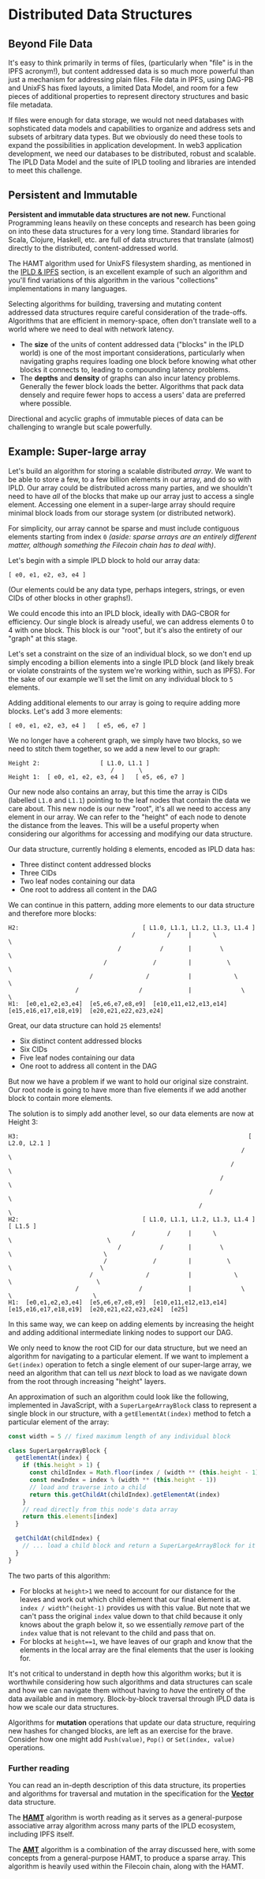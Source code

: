 # Distributed Data Structures

## Beyond File Data

It's easy to think primarily in terms of files, (particularly when "file" is in the IPFS acronym!), but content addressed data is so much more powerful than just a mechanism for addressing plain files. File data in IPFS, using DAG-PB and UnixFS has fixed layouts, a limited Data Model, and room for a few pieces of additional properties to represent directory structures and basic file metadata.

If files were enough for data storage, we would not need databases with sophsticated data models and capabilities to organize and address sets and subsets of arbitrary data types. But we obviously do need these tools to expand the possibilities in application development. In web3 application development, we need our databases to be distributed, robust and scalable. The IPLD Data Model and the suite of IPLD tooling and libraries are intended to meet this challenge.

## Persistent and Immutable

**Persistent and immutable data structures are not new.** Functional Programming leans heavily on these concepts and research has been going on into these data structures for a very long time. Standard libraries for Scala, Clojure, Haskell, etc. are full of data structures that translate (almost) directly to the distributed, content-addressed world.

The HAMT algorithm used for UnixFS filesystem sharding, as mentioned in the [IPLD & IPFS](ipfs.md) section, is an excellent example of such an algorithm and you'll find variations of this algorithm in the various "collections" implementations in many languages.

Selecting algorithms for building, traversing and mutating content addressed data structures require careful consideration of the trade-offs. Algorithms that are efficient in memory-space, often don't translate well to a world where we need to deal with network latency.

* The **size** of the units of content addressed data ("blocks" in the IPLD world) is one of the most important considerations, particularly when navigating graphs requires loading one block before knowing what other blocks it connects to, leading to compounding latency problems.
* The **depths** and **density** of graphs can also incur latency problems. Generally the fewer block loads the better. Algorithms that pack data densely and require fewer hops to access a users' data are preferred where possible.

Directional and acyclic graphs of immutable pieces of data can be challenging to wrangle but scale powerfully.

## Example: Super-large array

Let's build an algorithm for storing a scalable distributed *array*. We want to be able to store a few, to a few billion elements in our array, and do so with IPLD. Our array could be distributed across many parties, and we shouldn't need to have *all* of the blocks that make up our array just to access a single element. Accessing one element in a super-large array should require minimal block loads from our storage system (or distributed network).

For simplicity, our array cannot be sparse and must include contiguous elements starting from index `0` *(aside: sparse arrays are an entirely different matter, although something the Filecoin chain has to deal with)*.

Let's begin with a simple IPLD block to hold our array data:

```
[ e0, e1, e2, e3, e4 ]
```

(Our elements could be any data type, perhaps integers, strings, or even CIDs of other blocks in other graphs!).

We could encode this into an IPLD block, ideally with DAG-CBOR for efficiency. Our single block is already useful, we can address elements 0 to 4 with one block. This block is our "root", but it's also the entirety of our "graph" at this stage.

Let's set a constraint on the size of an individual block, so we don't end up simply encoding a billion elements into a single IPLD block (and likely break or violate constraints of the system we're working within, such as IPFS). For the sake of our example we'll set the limit on any individual block to `5` elements.

Adding additional elements to our array is going to require adding more blocks. Let's add 3 more elements:

```
[ e0, e1, e2, e3, e4 ]   [ e5, e6, e7 ]
```

We no longer have a coherent graph, we simply have two blocks, so we need to stitch them together, so we add a new level to our graph:

```
Height 2:                 [ L1.0, L1.1 ]
                             /       \
Height 1:  [ e0, e1, e2, e3, e4 ]   [ e5, e6, e7 ]
```

Our new node also contains an array, but this time the array is CIDs (labelled `L1.0` and `L1.1`) pointing to the leaf nodes that contain the data we care about. This new node is our new "root", it's all we need to access any element in our array. We can refer to the "height" of each node to denote the distance from the leaves. This will be a useful property when considering our algorithms for accessing and modifying our data structure.

Our data structure, currently holding `8` elements, encoded as IPLD data has:

* Three distinct content addressed blocks
* Three CIDs
* Two leaf nodes containing our data
* One root to address all content in the DAG

We can continue in this pattern, adding more elements to our data structure and therefore more blocks:

```
H2:                                   [ L1.0, L1.1, L1.2, L1.3, L1.4 ]
                                   /         /     |      \            \
                               /           /       |        \              \
                           /             /         |          \                \
                       /               /           |            \                  \
                   /                 /             |              \                    \
H1:  [e0,e1,e2,e3,e4]  [e5,e6,e7,e8,e9]  [e10,e11,e12,e13,e14]  [e15,e16,e17,e18,e19]  [e20,e21,e22,e23,e24]
```

Great, our data structure can hold `25` elements!

* Six distinct content addressed blocks
* Six CIDs
* Five leaf nodes containing our data
* One root to address all content in the DAG

But now we have a problem if we want to hold our original size constraint. Our root node is going to have more than five elements if we add another block to contain more elements.

The solution is to simply add another level, so our data elements are now at Height 3:

```
H3:                                                                 [ L2.0, L2.1 ]
                                                                  /                \
                                                               /                      \
                                                            /                            \
                                                         /                                  \
                                                      /                                        \
H2:                                   [ L1.0, L1.1, L1.2, L1.3, L1.4 ]                        [ L1.5 ]
                                   /         /     |      \            \                           \
                               /           /       |        \              \                          \
                           /             /         |          \                \                         \
                       /               /           |            \                  \                        \
                   /                 /             |              \                    \                       \
H1:  [e0,e1,e2,e3,e4]  [e5,e6,e7,e8,e9]  [e10,e11,e12,e13,e14]  [e15,e16,e17,e18,e19]  [e20,e21,e22,e23,e24]  [e25]
```

In this same way, we can keep on adding elements by increasing the height and adding additional intermediate linking nodes to support our DAG.

We only need to know the root CID for our data structure, but we need an algorithm for navigating to a particular element. If we want to implement a `Get(index)` operation to fetch a single element of our super-large array, we need an algorithm that can tell us _next_ block to load as we navigate down from the root through increasing "height" layers.

An approximation of such an algorithm could look like the following, implemented in JavaScript, with a `SuperLargeArrayBlock` class to represent a single block in our structure, with a `getElementAt(index)` method to fetch a particular element of the array:

```js
const width = 5 // fixed maximum length of any individual block

class SuperLargeArrayBlock {
  getElementAt(index) {
    if (this.height > 1) {
      const childIndex = Math.floor(index / (width ** (this.height - 1)))
      const newIndex = index % (width ** (this.height - 1))
      // load and traverse into a child
      return this.getChildAt(childIndex).getElementAt(index)
    }
    // read directly from this node's data array
    return this.elements[index]
  }

  getChildAt(childIndex) {
    // ... load a child block and return a SuperLargeArrayBlock for it
  }
}
```

The two parts of this algorithm:

* For blocks at `height>1` we need to account for our distance for the leaves and work out which child element that our final element is at. `index / width^(height-1)` provides us with this value. But note that we can't pass the original `index` value down to that child because it only knows about the graph below it, so we essentially _remove_ part of the `index` value that is not relevant to the child and pass that on.
* For blocks at `height==1`, we have leaves of our graph and know that the elements in the local array are the final elements that the user is looking for.

It's not critical to understand in depth how this algorithm works; but it is worthwhile considering how such algorithms and data structures can scale and how we can navigate them without having to _have_ the entirety of the data available and in memory. Block-by-block traversal through IPLD data is how we scale our data structures.

Algorithms for **mutation** operations that update our data structure, requiring new hashes for changed blocks, are left as an exercise for the brave. Consider how one might add `Push(value)`, `Pop()` or `Set(index, value)` operations.

### Further reading

You can read an in-depth description of this data structure, its properties and algorithms for traversal and mutation in the specification for the [**Vector**](https://github.com/ipld/ipld/blob/master/_legacy/specs/data-structures/vector.md) data structure.

The [**HAMT**](https://ipld.io/specs/advanced-data-layouts/hamt/) algorithm is worth reading as it serves as a general-purpose associative array algorithm across many parts of the IPLD ecosystem, including IPFS itself.

The [**AMT**](https://pkg.go.dev/github.com/filecoin-project/go-amt-ipld/v4#pkg-overview) algorithm is a combination of the array discussed here, with some concepts from a general-purpose HAMT, to produce a sparse array. This algorithm is heavily used within the Filecoin chain, along with the HAMT.
